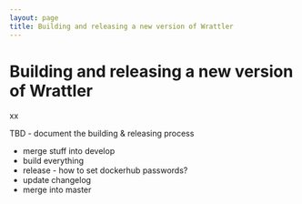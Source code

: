 ```yaml
---
layout: page
title: Building and releasing a new version of Wrattler
---
```


# Building and releasing a new version of Wrattler

xx

TBD - document the building & releasing process

- merge stuff into develop
- build everything
- release - how to set dockerhub passwords?
- update changelog
- merge into master
